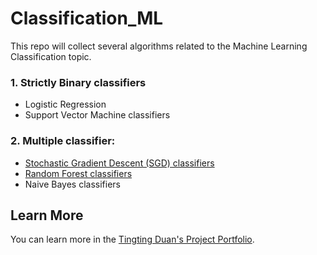 # Classification_ML
This repo will collect several algorithms related to the Machine Learning Classification topic.

### 1. Strictly Binary classifiers
- Logistic Regression 
- Support Vector Machine classifiers

### 2. Multiple classifier:
- [Stochastic Gradient Descent (SGD) classifiers](https://github.com/Tingting0618/SGD_RandomForest_Classifier)
- [Random Forest classifiers](https://github.com/Tingting0618/SGD_RandomForest_Classifier)
- Naive Bayes classifiers

## Learn More

You can learn more in the [Tingting Duan's Project Portfolio](https://tingting0618.github.io).
